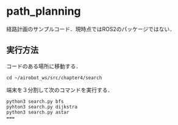 # path_planning
経路計画のサンプルコード．現時点ではROS2のパッケージではない．

## 実行方法
コードのある場所に移動する．
~~~
cd ~/airobot_ws/src/chapter4/search
~~~
端末を３分割して次のコマンドを実行する．
~~~
python3 search.py bfs
pyhton3 search.py dijkstra
python3 search.py astar
===
